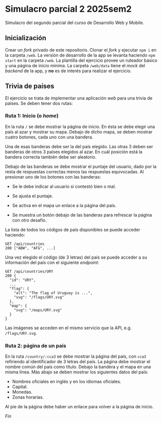 # Simulacro parcial 2 2025sem2

Simulacro del segundo parcial del curso de Desarrollo Web y Mobile.

## Inicialización

Crear un _fork_ privado de este repositorio. Clonar el _fork_ y ejecutar `npm i` en la carpeta `/web`. La versión de desarrollo de la app se levanta haciendo `npm start` en la carpeta `/web`. La plantilla del ejercicio provee un ruteador básico y una página de inicio mínima. La carpeta `/web/data` tiene el _mock_ del _backend_ de la app, y **no** es de interés para realizar el ejercicio.

## Trivia de países

El ejercicio se trata de implementar una aplicación _web_ para una trivia de países. Se deben tener dos rutas:

### Ruta 1: Inicio (o _home_)

En la ruta `/` se debe mostrar la página de inicio. En ésta se debe elegir una país al azar y mostrar su mapa. Debajo de dicho mapa, se deben mostrar cuatro botones, cada uno con una bandera. 

Una de esas banderas debe ser la del país elegido. Las otras 3 deben ser banderas de otros 3 países elegidos al azar. En cuál posición está la bandera correcta también debe ser aleatorio. 

Debajo de las banderas se debe mostrar el puntaje del usuario, dado por la resta de respuestas correctas menos las respuestas equivocadas. Al presionar uno de los botones con las banderas:

- Se le debe indicar al usuario si contestó bien o mal.

- Se ajusta el puntaje.

- Se activa en el mapa un enlace a la página del país.

- Se muestra un botón debajo de las banderas para refrescar la página con otro desafío.

La lista de todos los códigos de país disponibles se puede acceder haciendo:

```
GET /api/countries
200 ["ABW", "AFG", ...]
```

Una vez elegido el código (de 3 letras) del país se puede acceder a su información del país con el siguiente _endpoint_:

```
GET /api/countries/URY
200 {
  "id": "URY",
  ...
  "flag": {
    "alt": "The flag of Uruguay is ...",
    "svg": "/flags/URY.svg"
  },
  "map": {
    "svg": "/maps/URY.svg"
  }
}
```

Las imágenes se acceden en el mismo servicio que la API, e.g. `/flags/URY.svg`.

### Ruta 2: página de un país

En la ruta `/country/:cca3` se debe mostrar la página del país, con `cca3` refiriendo al identificador de 3 letras del país. La página debe mostrar el nombre común del país como título. Debajo la bandera y el mapa en una misma línea. Más abajo se deben mostrar los siguientes datos del país:

- Nombres oficiales en inglés y en los idiomas oficiales.
- Capital.
- Monedas.
- Zonas horarias.

Al pie de la página debe haber un enlace para volver a la página de inicio.

_Fin_